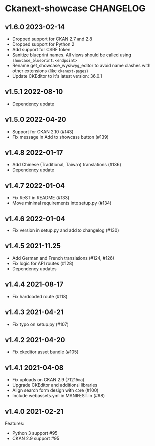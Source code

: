 # Ckanext-showcase CHANGELOG

## v1.6.0 2023-02-14

* Dropped support for CKAN 2.7 and 2.8
* Dropped support for Python 2
* Add support for CSRF token
* Sanitize blueprint names. All views should be called using `showcase_blueprint.<endpoint>`
* Rename get_showcase_wysiwyg_editor to avoid name clashes with other extensions (like `ckanext-pages`)
* Update CKEditor to it's latest version: 36.0.1

## v1.5.1 2022-08-10

* Dependency update

## v1.5.0 2022-04-20

* Support for CKAN 2.10 (#143)
* Fix message in Add to showcase button (#139)

## v1.4.8 2022-01-17

* Add Chinese (Traditional, Taiwan) translations (#136)
* Dependency update

## v1.4.7 2022-01-04

* Fix ReST in README (#133)
* Move minimal requirements into setup.py (#134)

## v1.4.6 2022-01-04

* Fix version in setup.py and add to changelog (#130)

## v1.4.5 2021-11.25

* Add German and French translations (#124, #126)
* Fix logic for API routes (#128)
* Dependency updates

## v1.4.4 2021-08-17

* Fix hardcoded route (#118)

## v1.4.3 2021-04-21

* Fix typo on setup.py (#107)


## v1.4.2 2021-04-20

* Fix ckeditor asset bundle (#105)


## v1.4.1 2021-04-08

* Fix uploads on CKAN 2.9 (71215ca)
* Upgrade CKEditor and additional libraries
* Align search form design with core (#100)
* Include webassets.yml in MANIFEST.in (#98)

## v1.4.0 2021-02-21

Features:

* Python 3 support #95
* CKAN 2.9 support #95
